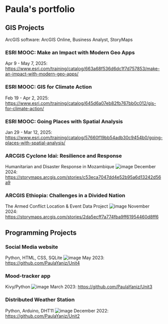 # Paula's portfolio

## GIS Projects
ArcGIS software: ArcGIS Online, Business Analyst, StoryMaps

### ESRI MOOC: Make an Impact with Modern Geo Apps
Apr 9 - May 7, 2025: https://www.esri.com/training/catalog/663a68f536d6dc1f7d757853/make-an-impact-with-modern-geo-apps/

### ESRI MOOC: GIS for Climate Action
Feb 19 - Apr 2, 2025: https://www.esri.com/training/catalog/645d6a07eb82fb767bb0c012/gis-for-climate-action/

### ESRI MOOC: Going Places with Spatial Analysis
Jan 29 - Mar 12, 2025: https://www.esri.com/training/catalog/57660f19bb54adb30c9454b0/going-places-with-spatial-analysis/

### ARCGIS Cyclone Idai: Resilience and Response
Humanitarian and Disaster Response in Mozambique
![image](https://github.com/user-attachments/assets/6d43b18f-677d-4622-864f-51e1508e77e9)
December 2024: https://storymaps.arcgis.com/stories/c53eca7047dd4e52b95a6d13242d56a9

### ARCGIS Ethiopia: Challenges in a Divided Nation
The Armed Conflict Location & Event Data Project
![image](https://github.com/user-attachments/assets/fbdaec04-ce3d-4617-9985-0fb3b5bc84f8)
November 2024: https://storymaps.arcgis.com/stories/2da5ecff7a774fba9ff61954460d8ff6

## Programming Projects
### Social Media website
Python, HTML, CSS, SQLite
![image](https://github.com/user-attachments/assets/f3e5cc1c-a7dc-41d3-926c-2ac87e4f16a3)
May 2023: https://github.com/PaulaYaniz/Unit4

### Mood-tracker app
Kivy/Python 
![image](https://github.com/user-attachments/assets/f30fbd35-f8dd-4d8c-8b6c-7d418ca6f40b)
March 2023: https://github.com/PaulaYaniz/Unit3

### Distributed Weather Station
Python, Arduino, DHT11
![image](https://github.com/user-attachments/assets/b8ed0be4-a23c-4fc1-959f-ba92979c46e3)
December 2022: https://github.com/PaulaYaniz/Unit2
